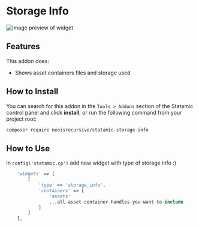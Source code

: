# Storage Info

![image preview of widget]("misc/storage-info.png")

## Features

This addon does:

- Shows asset containers files and storage used

## How to Install

You can search for this addon in the `Tools > Addons` section of the Statamic control panel and click **install**, or run the following command from your project root:

``` bash
composer require neoisrecursive/statamic-storage-info
```

## How to Use

in `config('statamic.cp')` add new widget with type of storage info :)

```php
    'widgets' => [
        [
            'type' => 'storage_info',
            'containers' => [
                'assets'
                ...all-asset-container-handles-you-want-to-include
            ]
        ]
    ],
```

